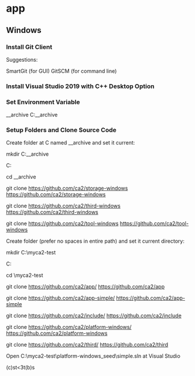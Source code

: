 # app

## Windows
### Install Git Client

Suggestions:

SmartGit (for GUI)
GitSCM (for command line)

### Install Visual Studio 2019 with C++ Desktop Option

### Set Environment Variable

__archive C:\__archive

 
### Setup Folders and Clone Source Code
Create folder at C named __archive and set it current:

mkdir C:\__archive

C:

cd \__archive

git clone https://github.com/ca2/storage-windows
https://github.com/ca2/storage-windows

git clone https://github.com/ca2/third-windows
https://github.com/ca2/third-windows

git clone https://github.com/ca2/tool-windows
https://github.com/ca2/tool-windows

 

 

 

Create folder (prefer no spaces in entire path) and set it current directory:            

 

mkdir C:\myca2-test

C:

cd \myca2-test

git clone https://github.com/ca2/app/
https://github.com/ca2/app

git clone https://github.com/ca2/app-simple/
https://github.com/ca2/app-simple

git clone https://github.com/ca2/include/
https://github.com/ca2/include

git clone https://github.com/ca2/platform-windows/
https://github.com/ca2/platform-windows

git clone https://github.com/ca2/third/
https://github.com/ca2/third

 

Open C:\myca2-test\platform-windows\_seed\simple.sln at Visual Studio

 

 

 

 

 

(c)st<3t(b)s

